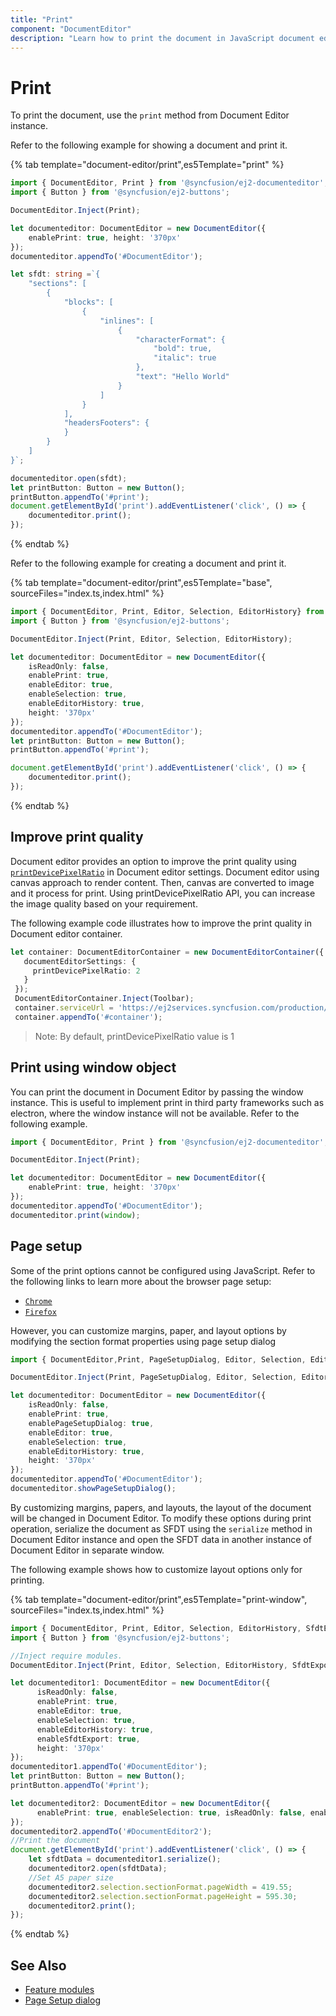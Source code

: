 ```yaml
---
title: "Print"
component: "DocumentEditor"
description: "Learn how to print the document in JavaScript document editor and customize page size, margins, and more during print."
---
```


# Print

To print the document, use the `print` method from Document Editor instance.

Refer to the following example for showing a document and print it.

{% tab template="document-editor/print",es5Template="print" %}

```typescript
import { DocumentEditor, Print } from '@syncfusion/ej2-documenteditor';
import { Button } from '@syncfusion/ej2-buttons';

DocumentEditor.Inject(Print);

let documenteditor: DocumentEditor = new DocumentEditor({
    enablePrint: true, height: '370px'
});
documenteditor.appendTo('#DocumentEditor');

let sfdt: string =`{
    "sections": [
        {
            "blocks": [
                {
                    "inlines": [
                        {
                            "characterFormat": {
                                "bold": true,
                                "italic": true
                            },
                            "text": "Hello World"
                        }
                    ]
                }
            ],
            "headersFooters": {
            }
        }
    ]
}`;

documenteditor.open(sfdt);
let printButton: Button = new Button();
printButton.appendTo('#print');
document.getElementById('print').addEventListener('click', () => {
    documenteditor.print();
});
```

{% endtab %}

Refer to the following example for creating a document and print it.

{% tab template="document-editor/print",es5Template="base", sourceFiles="index.ts,index.html" %}

```typescript
import { DocumentEditor, Print, Editor, Selection, EditorHistory} from '@syncfusion/ej2-documenteditor';
import { Button } from '@syncfusion/ej2-buttons';

DocumentEditor.Inject(Print, Editor, Selection, EditorHistory);

let documenteditor: DocumentEditor = new DocumentEditor({
    isReadOnly: false,
    enablePrint: true,
    enableEditor: true,
    enableSelection: true,
    enableEditorHistory: true,
    height: '370px'
});
documenteditor.appendTo('#DocumentEditor');
let printButton: Button = new Button();
printButton.appendTo('#print');

document.getElementById('print').addEventListener('click', () => {
    documenteditor.print();
});
```

{% endtab %}

## Improve print quality

Document editor provides an option to improve the print quality using [`printDevicePixelRatio`](../api/document-editor/documentEditorSettingsModel/#printdevicepixelratio) in Document editor settings. Document editor using canvas approach to render content. Then, canvas are converted to image and it process for print. Using printDevicePixelRatio API, you can increase the image quality based on your requirement.

The following example code illustrates how to improve the print quality in Document editor container.

```typescript
let container: DocumentEditorContainer = new DocumentEditorContainer({ enableToolbar: true,height: '590px',
   documentEditorSettings: {
     printDevicePixelRatio: 2
   }
 });
 DocumentEditorContainer.Inject(Toolbar);
 container.serviceUrl = 'https://ej2services.syncfusion.com/production/web-services/api/documenteditor/';
 container.appendTo('#container');
```

>Note: By default, printDevicePixelRatio value is 1

## Print using window object

You can print the document in Document Editor by passing the window instance. This is useful to implement print in third party frameworks such as electron, where the window instance will not be available. Refer to the following example.

```typescript
import { DocumentEditor, Print } from '@syncfusion/ej2-documenteditor';

DocumentEditor.Inject(Print);

let documenteditor: DocumentEditor = new DocumentEditor({
    enablePrint: true, height: '370px'
});
documenteditor.appendTo('#DocumentEditor');
documenteditor.print(window);
```

## Page setup

Some of the print options cannot be configured using JavaScript. Refer to the following links to learn more about the browser page setup:

* [`Chrome`](https://support.google.com/chrome/answer/1069693?hl=en&visit_id=1-636335333734668335-3165046395&rd=1/)
* [`Firefox`](https://support.mozilla.org/en-US/kb/how-print-web-pages-firefox/)

However, you can customize margins, paper, and layout options by modifying the section format properties using page setup dialog

```typescript
import { DocumentEditor,Print, PageSetupDialog, Editor, Selection, EditorHistory} from '@syncfusion/ej2-documenteditor';

DocumentEditor.Inject(Print, PageSetupDialog, Editor, Selection, EditorHistory);

let documenteditor: DocumentEditor = new DocumentEditor({
    isReadOnly: false,
    enablePrint: true,
    enablePageSetupDialog: true,
    enableEditor: true,
    enableSelection: true,
    enableEditorHistory: true,
    height: '370px'
});
documenteditor.appendTo('#DocumentEditor');
documenteditor.showPageSetupDialog();
```

By customizing margins, papers, and layouts, the layout of the document will be changed in Document Editor. To modify these options during print operation, serialize the document as SFDT using the `serialize` method in Document Editor instance and open the SFDT data in another instance of Document Editor in separate window.

The following example shows how to customize layout options only for printing.

{% tab template="document-editor/print",es5Template="print-window", sourceFiles="index.ts,index.html" %}

```typescript
import { DocumentEditor, Print, Editor, Selection, EditorHistory, SfdtExport } from '@syncfusion/ej2-documenteditor';
import { Button } from '@syncfusion/ej2-buttons';

//Inject require modules.
DocumentEditor.Inject(Print, Editor, Selection, EditorHistory, SfdtExport);

let documenteditor1: DocumentEditor = new DocumentEditor({
      isReadOnly: false,
      enablePrint: true,
      enableEditor: true,
      enableSelection: true,
      enableEditorHistory: true,
      enableSfdtExport: true,
      height: '370px'
});
documenteditor1.appendTo('#DocumentEditor');
let printButton: Button = new Button();
printButton.appendTo('#print');

let documenteditor2: DocumentEditor = new DocumentEditor({
      enablePrint: true, enableSelection: true, isReadOnly: false, enableEditor: true, height: '370px'
});
documenteditor2.appendTo('#DocumentEditor2');
//Print the document
document.getElementById('print').addEventListener('click', () => {
    let sfdtData = documenteditor1.serialize();
    documenteditor2.open(sfdtData);
    //Set A5 paper size
    documenteditor2.selection.sectionFormat.pageWidth = 419.55;
    documenteditor2.selection.sectionFormat.pageHeight = 595.30;
    documenteditor2.print();
});
```

{% endtab %}

## See Also

* [Feature modules](../document-editor/feature-module/)
* [Page Setup dialog](../document-editor/dialog#page-setup-dialog/)

